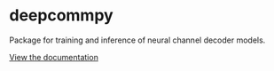 # deepcommpy

Package for training and inference of neural channel decoder models.

[View the documentation](https://ashwinhebbar.com/deepcommpy/index.html)